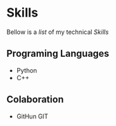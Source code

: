# Skills 
Bellow is a *list* of my technical _Skills_

## Programing Languages
- Python
- C++
## Colaboration 
- GitHun
GIT

